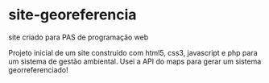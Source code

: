 # site-georeferencia
site criado para PAS de programação web

Projeto inicial de um site construido com html5, css3, javascript e php para um sistema de gestão ambiental.
Usei a API do maps para gerar um sistema georreferenciado!
